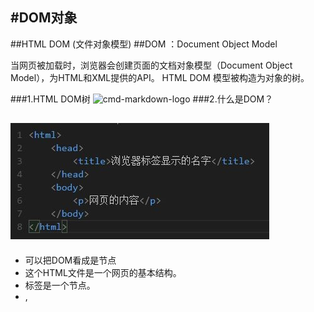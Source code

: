#DOM对象
-----------
##HTML DOM (文件对象模型)
##DOM ：Document Object Model

当网页被加载时，浏览器会创建页面的文档对象模型（Document Object Model），为HTML和XML提供的API。
HTML DOM 模型被构造为对象的树。

###1.HTML DOM树
![cmd-markdown-logo](图片/1.jpg)
###2.什么是DOM？

![cmd-markdown-logo](图片/2.jpg)
-----------
* 可以把DOM看成是节点
* 这个HTML文件是一个网页的基本结构。
* <html>标签是一个节点。
* <head>,<title>,<body>,<p>标签都是节点。
* 用来镶嵌其他节点的称为父节点。
* 被镶嵌的称为子节点。

###3.DOM有什么用？
* 通过DOM可以改变网页
* 一般用JavaScript来操作dom来改变网页
* 为了使用JavaScript来改变网页，必须告诉js去改变哪一个节点，这就是操作dom。
-----------
###实例1如下图：
![cmd-markdown-logo](图片/3.jpg)
###点击按钮之后显示如图：
![cmd-markdown-logo](图片/4.jpg)

通过点击按钮使文本发生了改变。

###代码如下：
```html
<!DOCTYPE html>
<html>
<head>
	<title>dom属性实例</title>
	<meta charset="utf-8">
</head>
<body>
<p id="demo">点击按钮发生改变</p>
<button onclick="myFunction()">按钮</button>
<script type="text/javascript">
	function myFunction(){
		document.getElementById('demo').innerHTML="hello dom!";
	}
</script>
</body>
</html>
```
####从代码中我们可以看出dom通过访问属性id将文本中的内容改变成“hello dom！”
----------
###实例2如下图：
![cmd-markdown-logo](图片/5.jpg)
###点击按钮之后显示如图：
![cmd-markdown-logo](图片/6.jpg)

我们发现点击按钮之后网页多了一行“绿茶”的列表，网页暂时性的发生了改变。

###代码如下：
```html
<!DOCTYPE html>
<html>
<head>
<meta charset="utf-8">
<title>dom元素对象实例</title>
</head>
<body>
<ul id="myList"><li>咖啡</li><li>可乐</li></ul>
<p id="demo">单击按钮将项目添加到列表中</p>
<button onclick="myFunction()">点我</button>
<script>
function myFunction(){
	//创建一个节点
	var node=document.createElement("li");
    //创建一个文本节点
	var textnode=document.createTextNode("绿茶");
	//将文本节点添加到li节点上
	node.appendChild(textnode);
	//将节点（node）添加到myList列表中
	document.getElementById("myList").appendChild(node);
}
</script>
<p><strong>注意:</strong><br>首先创建一个节点，<br> 然后创建一个文本节点，<br>然后将文本节点添加到li节点上。<br>最后将节点添加到列表中。</p>

</body>
</html>

```

根据我在标签中的注释可以清晰的看出通过dom去创建节点并将文本节点添加到li节点上，最终添加到“myList”列表上，从而可以进行该网页操作.

--------


举例解释：DOM就是如果将文档的内容视为一栋办公楼，那DOM就是一种对办公楼内空间分配的标准，它规定了，这个办公楼的空间，应该是先分楼层，再分房间的方式，方便访客找到这个房间。有什么用？
举例说明：你要去一个叫201的房间（获取对象），你怎么去呢? 用DOM的方法，你只需要走到二层，然后到第一个房间就行了，而你是用走，爬，甚至跳舞的方式过去（即：使用不同的编程语言）都没关系，你只要按照DOM的规定，最终都能找到这个房间。全世界的房子都是分楼层，再分房间的结构，于是，你去哪个办公楼找人，你都能通过上某个楼层、按照房间的排列顺序去找到某个房间。同理全世界的网页内容都是DOM的结构，于是，你去找网页中的某个对象时，都能通过某个标签的某个子标签找到某个对象。


--------

* Javascript 不能够真正改变 DOM，它仅仅是改变呈现内容，当你刷新的时候就会发现这怎么什么都还原了。
* 但是你可以把这些改变用请求的方式传递给后端语言接口，由后端语言比如 PHP Python Java Node等来进行后续的操作，它们接到你的请求之后就去修改服务器数据，这样改变就生效了。




* HTML 表达静态结构（网页有哪些元素，每个元素代表什么意义，元素包含了什么内容）
* CSS 呈现美化（元素的颜色，形状，布局）
* Javascript 负责动态交互（操作 DOM，使用 Ajax 进行异步刷新，与服务器交互）






